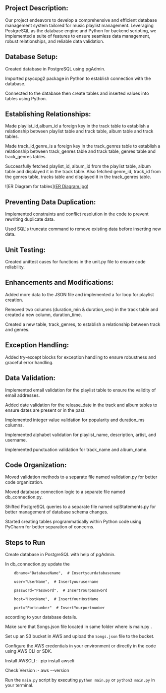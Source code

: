 
## Project Description:

Our project endeavors to develop a comprehensive and efficient database management system tailored for music playlist management. Leveraging PostgreSQL as the database engine and Python for backend scripting, we implemented a suite of features to ensure seamless data management, robust relationships, and reliable data validation.

## Database Setup:

Created database in PostgreSQL using pgAdmin.

Imported psycopg2 package in Python to establish connection with the database.

Connected to the database then create tables and inserted values into tables using Python.

## Establishing Relationships:

Made playlist_id,album_id a foreign key in the track table to establish a relationship between playlist table and track table, album table and track tables.

Made track_id,genre_is a foreign key in the track_genres table to establish a relationship between track_genres table and track table, genres table and track_genres tables.

Successfully fetched playlist_id, album_id from the playlist table, album table and displayed it in the track table. Also fetched genre_id, track_id from the genres table, tracks table and displayed it in the track_genres table.

![ER Diagram for tables]([ER Diagram.jpg](https://github.com/Meet260721/Songs/blob/main/ER%20Diagram.jpg))


## Preventing Data Duplication:

Implemented constraints and conflict resolution in the code to prevent rewriting duplicate data.

Used SQL's truncate command to remove existing data before inserting new data.

## Unit Testing:

Created unittest cases for functions in the unit.py file to ensure code reliability.

## Enhancements and Modifications:

Added more data to the JSON file and implemented a for loop for playlist creation.

Removed two columns (duration_min & duration_sec) in the track table and created a new column, duration_time.

Created a new table, track_genres, to establish a relationship between track and genres.

## Exception Handling:

Added try-except blocks for exception handling to ensure robustness and graceful error handling.

## Data Validation:

Implemented email validation for the playlist table to ensure the validity of email addresses.

Added date validation for the release_date in the track and album tables to ensure dates are present or in the past.

Implemented integer value validation for popularity and duration_ms columns.

Implemented alphabet validation for playlist_name, description, artist, and username.

Implemented punctuation validation for track_name and album_name.

## Code Organization:

Moved validation methods to a separate file named validation.py for better code organization.

Moved database connection logic to a separate file named db_connection.py.

Shifted PostgreSQL queries to a separate file named sqlStatements.py for better management of database schema changes.

Started creating tables programmatically within Python code using PyCharm for better separation of concerns.

## Steps to Run

Create database in PostgreSQL with help of pgAdmin.

In db_connection.py update the 

        dbname="DatabaseName",  # Insertyourdatabasename
        
        user="UserName",  # Insertyourusername
        
        password="Password",  # InsertYourpassword
        
        host="HostName",  # InsertYourHostName
        
        port="Portnumber"  # InsertYourportnumber

according to your database details.

Make sure that Songs.json file located in same folder where is main.py . 

Set up an S3 bucket in AWS and upload the `Songs.json` file to the bucket.

Configure the AWS credentials in your environment or directly in the code using AWS CLI or SDK.

Install AWSCLI :- 
pip install awscli

Check Version :- 
aws --version

Run the `main.py` script by executing `python main.py` or `python3 main.py` in your terminal.


